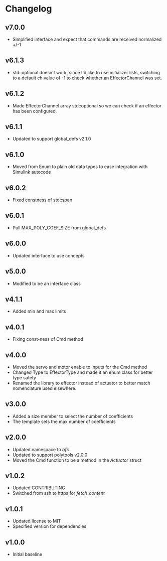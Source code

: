 # Changelog

## v7.0.0
- Simplified interface and expect that commands are received normalized +/-1

## v6.1.3
- std::optional doesn't work, since I'd like to use initializer lists, switching to a default ch value of -1 to check whether an EffectorChannel was set.

## v6.1.2
- Made EffectorChannel array std::optional so we can check if an effector has been configured.

## v6.1.1
- Updated to support global_defs v2.1.0

## v6.1.0
- Moved from Enum to plain old data types to ease integration with Simulink autocode

## v6.0.2
- Fixed constness of std::span

## v6.0.1
- Pull MAX_POLY_COEF_SIZE from global_defs

## v6.0.0
- Updated interface to use concepts

## v5.0.0
- Modified to be an interface class

## v4.1.1
- Added min and max limits

## v4.0.1
- Fixing const-ness of Cmd method

## v4.0.0
- Moved the servo and motor enable to inputs for the Cmd method
- Changed Type to EffectorType and made it an enum class for better type safety
- Renamed the library to effector instead of actuator to better match nomenclature used elsewhere.

## v3.0.0
- Added a size member to select the number of coefficients
- The template sets the max number of coefficients

## v2.0.0
- Updated namespace to *bfs*
- Updated to support polytools v2.0.0
- Moved the Cmd function to be a method in the *Actuator* struct

## v1.0.2
- Updated CONTRIBUTING
- Switched from ssh to https for *fetch_content*

## v1.0.1
- Updated license to MIT
- Specified version for dependencies

## v1.0.0
- Initial baseline
